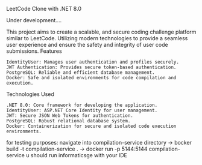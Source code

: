LeetCode Clone with .NET 8.0

Under development....

This project aims to create a scalable, and secure coding challenge platform similar to LeetCode. Utilizing modern technologies to provide a seamless user experience and ensure the safety and integrity of user code submissions.
Features

    IdentityUser: Manages user authentication and profiles securely.
    JWT Authentication: Provides secure token-based authentication.
    PostgreSQL: Reliable and efficient database management.
    Docker: Safe and isolated environments for code compilation and execution.

Technologies Used

    .NET 8.0: Core framework for developing the application.
    IdentityUser: ASP.NET Core Identity for user management.
    JWT: Secure JSON Web Tokens for authentication.
    PostgreSQL: Robust relational database system.
    Docker: Containerization for secure and isolated code execution environments.

for testing purposes: 
navigate into compilation-service directory 
-> bocker build -t compilation-service .
-> docker run -p 5144:5144 compilation-service
u should run informaticsge with your IDE 
